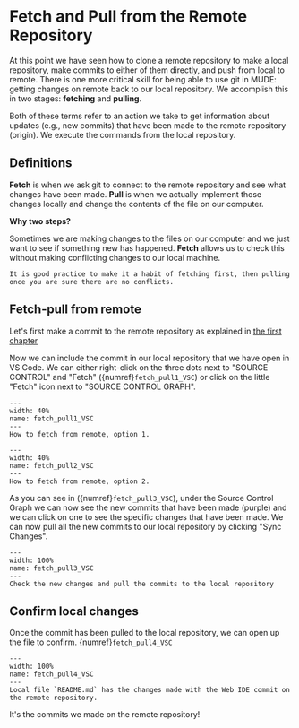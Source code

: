 # Fetch and Pull from the Remote Repository

At this point we have seen how to clone a remote repository to make a local repository, make commits to either of them directly, and push from local to remote. There is one more critical skill for being able to use git in MUDE: getting changes on remote back to our local repository. We accomplish this in two stages: **fetching** and **pulling**.

Both of these terms refer to an action we take to get information about updates (e.g., new commits) that have been made to the remote repository (origin). We execute the commands from the local repository.

## Definitions

**Fetch** is when we ask git to connect to the remote repository and see what changes have been made. **Pull** is when we actually implement those changes locally and change the contents of the file on our computer.

**Why two steps?**

Sometimes we are making changes to the files on our computer and we just want to see if something new has happened. **Fetch** allows us to check this without making conflicting changes to our local machine.

```{note}
It is good practice to make it a habit of fetching first, then pulling once you are sure there are no conflicts.
```

## Fetch-pull from remote

Let's first make a commit to the remote repository as explained in [the first chapter](commits_remote.md)

Now we can include the commit in our local repository that we have open in VS Code. We can either right-click on the three dots next to "SOURCE CONTROL" and "Fetch" ({numref}`fetch_pull1_VSC`) or click on the little "Fetch" icon next to "SOURCE CONTROL GRAPH".

```{figure} https://files.mude.citg.tudelft.nl/fetch_pull1.png
---
width: 40%
name: fetch_pull1_VSC
---
How to fetch from remote, option 1.
```
```{figure} https://files.mude.citg.tudelft.nl/fetch_pull2.png
---
width: 40%
name: fetch_pull2_VSC
---
How to fetch from remote, option 2.
```

As you can see in ({numref}`fetch_pull3_VSC`), under the Source Control Graph we can now see the new commits that have been made (purple) and we can click on one to see the specific changes that have been made. We can now pull all the new commits to our local repository by clicking "Sync Changes".

```{figure} https://files.mude.citg.tudelft.nl/fetch_pull3.png
---
width: 100%
name: fetch_pull3_VSC
---
Check the new changes and pull the commits to the local repository
```

## Confirm local changes

Once the commit has been pulled to the local repository, we can open up the file to confirm.
{numref}`fetch_pull4_VSC`

```{figure} https://files.mude.citg.tudelft.nl/fetch_pull4.png
---
width: 100%
name: fetch_pull4_VSC
---
Local file `README.md` has the changes made with the Web IDE commit on the remote repository.
```

It's the commits we made on the remote repository!